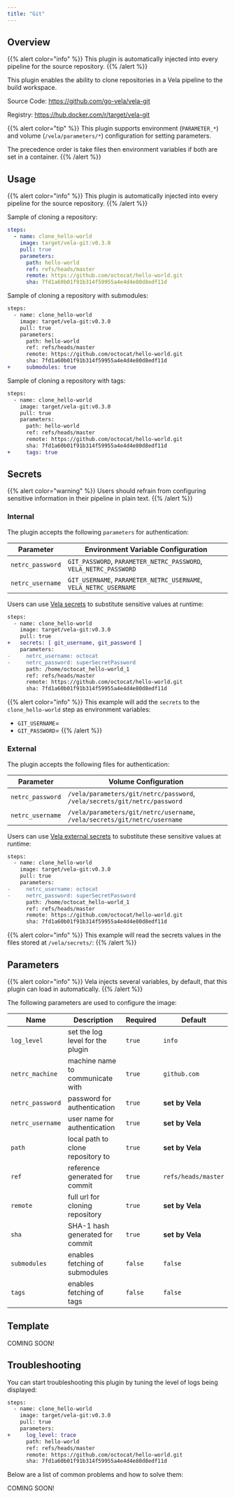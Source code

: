 ```yaml
---
title: "Git"
---
```


## Overview

{{% alert color="info" %}}
This plugin is automatically injected into every pipeline for the source repository.
{{% /alert %}}

This plugin enables the ability to clone repositories in a Vela pipeline to the build workspace.

Source Code: https://github.com/go-vela/vela-git

Registry: https://hub.docker.com/r/target/vela-git

{{% alert color="tip" %}}
This plugin supports environment (`PARAMETER_*`) and volume (`/vela/parameters/*`) configuration for setting parameters.

The precedence order is take files then environment variables if both are set in a container.
{{% /alert %}}

## Usage

{{% alert color="info" %}}
This plugin is automatically injected into every pipeline for the source repository.
{{% /alert %}}

Sample of cloning a repository:

```yaml
steps:
  - name: clone_hello-world
    image: target/vela-git:v0.3.0
    pull: true
    parameters:
      path: hello-world
      ref: refs/heads/master
      remote: https://github.com/octocat/hello-world.git
      sha: 7fd1a60b01f91b314f59955a4e4d4e80d8edf11d
```

Sample of cloning a repository with submodules:

```diff
steps:
  - name: clone_hello-world
    image: target/vela-git:v0.3.0
    pull: true
    parameters:
      path: hello-world
      ref: refs/heads/master
      remote: https://github.com/octocat/hello-world.git
      sha: 7fd1a60b01f91b314f59955a4e4d4e80d8edf11d
+     submodules: true
```

Sample of cloning a repository with tags:

```diff
steps:
  - name: clone_hello-world
    image: target/vela-git:v0.3.0
    pull: true
    parameters:
      path: hello-world
      ref: refs/heads/master
      remote: https://github.com/octocat/hello-world.git
      sha: 7fd1a60b01f91b314f59955a4e4d4e80d8edf11d
+     tags: true
```

## Secrets

{{% alert color="warning" %}}
Users should refrain from configuring sensitive information in their pipeline in plain text.
{{% /alert %}}

### Internal

The plugin accepts the following `parameters` for authentication:

| Parameter        | Environment Variable Configuration                                |
| ---------------- | ----------------------------------------------------------------- |
| `netrc_password` | `GIT_PASSWORD`, `PARAMETER_NETRC_PASSWORD`, `VELA_NETRC_PASSWORD` |
| `netrc_username` | `GIT_USERNAME`, `PARAMETER_NETRC_USERNAME`, `VELA_NETRC_USERNAME` |

Users can use [Vela secrets](/docs/concepts/pipeline/secrets/) to substitute sensitive values at runtime:

```diff
steps:
  - name: clone_hello-world
    image: target/vela-git:v0.3.0
    pull: true
+   secrets: [ git_username, git_password ]
    parameters:
-     netrc_username: octocat
-     netrc_password: superSecretPassword
      path: /home/octocat_hello-world_1
      ref: refs/heads/master
      remote: https://github.com/octocat/hello-world.git
      sha: 7fd1a60b01f91b314f59955a4e4d4e80d8edf11d
```

{{% alert color="info" %}}
This example will add the `secrets` to the `clone_hello-world` step as environment variables:

- `GIT_USERNAME`=<value>
- `GIT_PASSWORD`=<value>
{{% /alert %}}

### External

The plugin accepts the following files for authentication:

| Parameter        | Volume Configuration                                                      |
| ---------------- | ------------------------------------------------------------------------- |
| `netrc_password` | `/vela/parameters/git/netrc/password`, `/vela/secrets/git/netrc/password` |
| `netrc_username` | `/vela/parameters/git/netrc/username`, `/vela/secrets/git/netrc/username` |

Users can use [Vela external secrets](/docs/concepts/pipeline/secrets/) to substitute these sensitive values at runtime:

```diff
steps:
  - name: clone_hello-world
    image: target/vela-git:v0.3.0
    pull: true
    parameters:
-     netrc_username: octocat
-     netrc_password: superSecretPassword
      path: /home/octocat_hello-world_1
      ref: refs/heads/master
      remote: https://github.com/octocat/hello-world.git
      sha: 7fd1a60b01f91b314f59955a4e4d4e80d8edf11d
```

{{% alert color="info" %}}
This example will read the secrets values in the files stored at `/vela/secrets/`:
{{% /alert %}}

## Parameters

{{% alert color="info" %}}
Vela injects several variables, by default, that this plugin can load in automatically.
{{% /alert %}}

The following parameters are used to configure the image:

| Name             | Description                       | Required | Default             |
| ---------------- | --------------------------------- | -------- | ------------------- |
| `log_level`      | set the log level for the plugin  | `true`   | `info`              |
| `netrc_machine`  | machine name to communicate with  | `true`   | `github.com`        |
| `netrc_password` | password for authentication       | `true`   | **set by Vela**     |
| `netrc_username` | user name for authentication      | `true`   | **set by Vela**     |
| `path`           | local path to clone repository to | `true`   | **set by Vela**     |
| `ref`            | reference generated for commit    | `true`   | `refs/heads/master` |
| `remote`         | full url for cloning repository   | `true`   | **set by Vela**     |
| `sha`            | SHA-1 hash generated for commit   | `true`   | **set by Vela**     |
| `submodules`     | enables fetching of submodules    | `false`  | `false`             |
| `tags`           | enables fetching of tags          | `false`  | `false`             |

## Template

COMING SOON!

## Troubleshooting

You can start troubleshooting this plugin by tuning the level of logs being displayed:

```diff
steps:
  - name: clone_hello-world
    image: target/vela-git:v0.3.0
    pull: true
    parameters:
+     log_level: trace
      path: hello-world
      ref: refs/heads/master
      remote: https://github.com/octocat/hello-world.git
      sha: 7fd1a60b01f91b314f59955a4e4d4e80d8edf11d
```

Below are a list of common problems and how to solve them:

COMING SOON!
